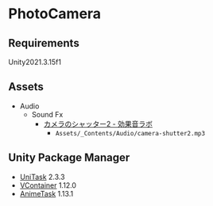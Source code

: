 # PhotoCamera

## Requirements

Unity2021.3.15f1

## Assets

- Audio
    - Sound Fx
        - [カメラのシャッター2 - 効果音ラボ](https://soundeffect-lab.info/sound/machine/)
            - `Assets/_Contents/Audio/camera-shutter2.mp3`

## Unity Package Manager

- [UniTask](https://github.com/Cysharp/UniTask) 2.3.3
- [VContainer](https://github.com/hadashiA/VContainer) 1.12.0
- [AnimeTask](https://github.com/kyubuns/AnimeTask) 1.13.1